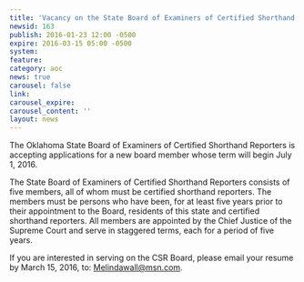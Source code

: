 ```yaml
---
title: 'Vacancy on the State Board of Examiners of Certified Shorthand Reporters'
newsid: 163
publish: 2016-01-23 12:00 -0500
expire: 2016-03-15 05:00 -0500
system: 
feature: 
category: aoc
news: true
carousel: false
link: 
carousel_expire: 
carousel_content: ''
layout: news
---
```

<p>The Oklahoma State Board of Examiners of Certified Shorthand Reporters is accepting applications for a new board member whose term will begin July 1, 2016. </p>
<p>The State Board of Examiners of Certified Shorthand Reporters consists of five members, all of whom must be certified shorthand reporters. The members must be persons who have been, for at least five years prior to their appointment to the Board, residents of this state and certified shorthand reporters. All members are appointed by the Chief Justice of the Supreme Court and serve in staggered terms, each for a period of five years. </p>
<p>If you are interested in serving on the CSR Board, please email your resume by March 15, 2016, to: <a href="mailto:Melindawall@msn.com" target="_blank">Melindawall@msn.com</a>.</p>